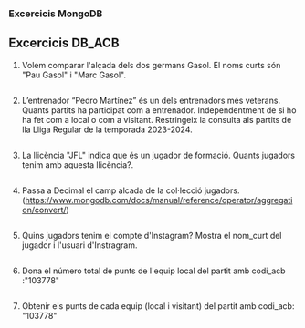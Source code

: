 ### Excercicis MongoDB



## Excercicis DB_ACB
1. Volem comparar l'alçada dels dos germans Gasol. El noms curts són "Pau Gasol" i
"Marc Gasol".
```JavaScript

```
2. L’entrenador “Pedro Martínez” és un dels entrenadors més veterans. Quants partits
ha participat com a entrenador. Independentment de si ho ha fet com a local o com
a visitant. Restringeix la consulta als partits de lla Lliga Regular de la temporada
2023-2024.
```JavaScript

```
3. La llicència "JFL" indica que és un jugador de formació. Quants jugadors tenim amb
aquesta llicència?.
```JavaScript

```
4. Passa a Decimal el camp alcada de la col·lecció jugadors.
(https://www.mongodb.com/docs/manual/reference/operator/aggregation/convert/)
```JavaScript

```
5. Quins jugadors tenim el compte d'Instagram? Mostra el nom_curt del jugador i
l'usuari d'Instragram.
```JavaScript

```

6. Dona el número total de punts de l'equip local del partit amb codi_acb :"103778"
```JavaScript

``` 
7. Obtenir els punts de cada equip (local i visitant) del partit amb codi_acb: "103778"
```JavaScript

```
